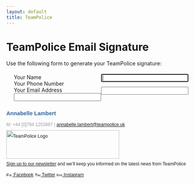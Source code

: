 ```yaml
---
layout: default
title: TeamPolice
---
```


<style>
form { margin: 20px; }
#resBox { margin: 40px 0; }
label { width: 100%; }
label input { float: right; width: 50%; }


</style>

<h1>TeamPolice Email Signature</h1>

<p>Use the following form to generate your TeamPolice signature:</p>

<form name="userdetails">
    <div><label>Your Name<input autofocus type="text" name="name"></label></div>
    <div><label>Your Phone Number<input type="text" name="phone"></label></div>
    <div><label>Your Email Address<input type="email" name="email"></label></div>
</form>

<div id="resBox">

<div id="resPreview">
<section id="tp_emailblock" itemscope itemtype="http://schema.org/Person" style="font: 9pt sans-serif; line-height: 22pt; ">
<div id="tpName" itemprop="name" style="font-size: 11pt; color: #369; font-weight: bold;">Annabelle Lambert</div>

<div id="tp_details" style="color: #99a;">M: <span id="tpPhone">+44 [0]794 1253867</span> |  <a id="tpEmail" href="mailto:annabelle.lambert@teampolice.uk">annabelle.lambert@teampolice.uk</a></div>
<div id="tp_logo"><img src="https://ethosvo.github.io/ethos-email-signature/teampolice-generic.png" style="width: 300px; height: 76px" alt="TeamPolice Logo"></div>
<div id="tp_strap"><a href="http://eepurl.com/gMRNSb">Sign up to our newsletter</a> and we’ll keep you informed on the latest news from TeamPolice</div>
<div id="tp_socialmedia">
<a href="https://www.facebook.com/TeamPoliceUK"><img src="https://ethosvo.github.io/ethos-email-signature/social/facebook.png" style="width: 16px; height: 16px" alt="Facebook"> Facebook</a>
<a href="https://twitter.com/teampoliceuk"><img src="https://ethosvo.github.io/ethos-email-signature/social/twitter.png" style="width: 16px; height: 16px" alt="Twitter"> Twitter</a>
<a href="https://www.instagram.com/teampoliceuk/"><img src="https://ethosvo.github.io/ethos-email-signature/social/instagram.png" style="width: 16px; height: 16px" alt="Instagram"> Instagram</a>
</div>
    </section>
    </div>
</div><!-- end of resBox -->

<script>
    (function() {
        var frm = document.forms.userdetails;
        var resBox = document.getElementById("resBox");

        frm.addEventListener("submit", function(ev) { ev.preventDefault(); });
        frm.name.addEventListener("change", function() { updatePreview(); });
        frm.name.addEventListener("keyup", function() { updatePreview(); });
        frm.email.addEventListener("change", function() { updatePreview(); });
        frm.email.addEventListener("keyup", function() { updatePreview(); });
        frm.phone.addEventListener("change", function() { updatePreview(); });
        frm.phone.addEventListener("keyup", function() { updatePreview(); });

// Template objects:
var tpName = document.getElementById("tpName");
var tpPhone = document.getElementById("tpPhone");
var tpEmail = document.getElementById("tpEmail");
var resPreview = document.getElementById("resPreview");
        function updatePreview() {
            tpName.innerHTML = tpPhone.innerHTML = tpEmail.innerHTML = '';
            tpName.appendChild(document.createTextNode(frm.name.value));
            tpPhone.appendChild(document.createTextNode(frm.phone.value));
            tpEmail.appendChild(document.createTextNode(frm.email.value));
            tpEmail.setAttribute("href", "mailto:" + frm.email.value);
        }
        




    })();
</script>